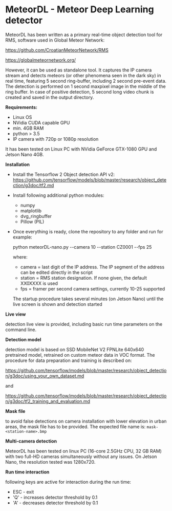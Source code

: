 # MeteorDL - Meteor Deep Learning detector

MeteorDL has been written as a primary real-time object detection tool for RMS, software used in Global Meteor Network:

https://github.com/CroatianMeteorNetwork/RMS

https://globalmeteornetwork.org/

However, it can be used as standalone tool.
It captures the IP camera stream and detects meteors (or other phenomena seen in the dark sky) in real time, featuring 5 second ring-buffer, including 2 second pre-event data.
The detection is performed on 1 second maxpixel image in the middle of the ring buffer.
In case of positive detection, 5 second long video chunk is created and saved in the output directory.

**Requirements:**

- Linux OS
- NVidia CUDA capable GPU
- min. 4GB RAM
- python > 3.5
- IP camera with 720p or 1080p resolution

It has been tested on Linux PC with NVidia GeForce GTX-1080 GPU and Jetson Nano 4GB.

**Installation**
- Install the Tensorflow 2 Object detection API v2:
  https://github.com/tensorflow/models/blob/master/research/object_detection/g3doc/tf2.md

- Install following additional python modules:
  - numpy
  - matplotlib
  - dvg_ringbuffer
  - Pillow (PIL)

- Once everything is ready, clone the repository to any folder and run for example:
  
  python meteorDL-nano.py --camera 10 --station CZ0001 --fps 25
  
  where:
    - camera = last digit of the IP address. The IP segment of the address can be edited directly in the script
    - station = RMS station designation. If none given, the default XX0XXXX is used
    - fps = framer per second camera settings, currently 10-25 supported
  
  The startup procedure takes several minutes (on Jetson Nano) until the live screen is shown and detection started

**Live view**

detection live view is provided, including basic run time parameters on the command line. 

**Detection model**

detection model is based on SSD MobileNet V2 FPNLite 640x640 pretrained model, retrained on custom meteor data in VOC format.
The procedure for data preparation and training is described on:

https://github.com/tensorflow/models/blob/master/research/object_detection/g3doc/using_your_own_dataset.md

and

https://github.com/tensorflow/models/blob/master/research/object_detection/g3doc/tf2_training_and_evaluation.md

**Mask file**

to avoid false detections on camera installation with lower elevation in urban areas, the mask file has to be provided.
The expected file name is: `mask-<station-name>.bmp`
  
**Multi-camera detection**

MeteorDL has been tested on linux PC (16-core 2.5GHz CPU, 32 GB RAM) with two full-HD cameras simultaneously without any issues.
On Jetson Nano, the resolution tested was 1280x720.

**Run time interaction**

following keys are active for interaction during the run time:

- ESC - exit
- 'Q' - increases detector threshold by 0.1
- 'A' - decreases detector threshold by 0.1


